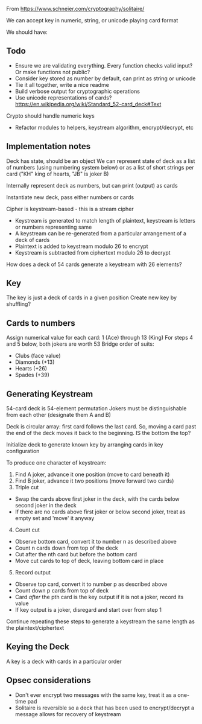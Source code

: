 From https://www.schneier.com/cryptography/solitaire/

We can accept key in numeric, string, or unicode playing card format

We should have:

## Todo
- Ensure we are validating everything. Every function checks valid input? Or make functions not public?
- Consider key stored as number by default, can print as string or unicode
- Tie it all together, write a nice readme
- Build verbose output for cryptographic operations
- Use unicode representations of cards? https://en.wikipedia.org/wiki/Standard_52-card_deck#Text

Crypto should handle numeric keys
- Refactor modules to helpers, keystream algorithm, encrypt/decrypt, etc

## Implementation notes
Deck has state, should be an object
We can represent state of deck as a list of numbers (using numbering system below) or as a list of short strings per card ("KH" king of hearts, "JB" is joker B)

Internally represent deck as numbers, but can print (output) as cards

Instantiate new deck, pass either numbers or cards

Cipher is keystream-based - this is a stream cipher

- Keystream is generated to match length of plaintext, keystream is letters or numbers representing same
- A keystream can be re-generated from a particular arrangement of a deck of cards
- Plaintext is added to keystream modulo 26 to encrypt
- Keystream is subtracted from ciphertext modulo 26 to decrypt

How does a deck of 54 cards generate a keystream with 26 elements?

## Key
The key is just a deck of cards in a given position
Create new key by shuffling?

## Cards to numbers
Assign numerical value for each card: 1 (Ace) through 13 (King)
For steps 4 and 5 below, both jokers are worth 53
Bridge order of suits:

- Clubs (face value)
- Diamonds (+13)
- Hearts (+26)
- Spades (+39)

## Generating Keystream
54-card deck is 54-element permutation
Jokers must be distinguishable from each other (designate them A and B)

Deck is circular array: first card follows the last card. So, moving a card past the end of the deck moves it back to the beginning.
IS the bottom the top?

Initialize deck to generate known key by arranging cards in key configuration

To produce one character of keystream:

1. Find A joker, advance it one position (move to card beneath it)
2. Find B joker, advance it two positions (move forward two cards)
3. Triple cut
  - Swap the cards above first joker in the deck, with the cards below second joker in the deck
  - If there are no cards above first joker or below second joker, treat as empty set and 'move' it anyway
4. Count cut
  - Observe bottom card, convert it to number n as described above
  - Count n cards down from top of the deck
  - Cut after the nth card but before the bottom card
  - Move cut cards to top of deck, leaving bottom card in place
5. Record output
  - Observe top card, convert it to number p as described above
  - Count down p cards from top of deck
  - Card *after* the pth card is the key output if it is not a joker, record its value
  - If key output is a joker, disregard and start over from step 1

Continue repeating these steps to generate a keystream the same length as the plaintext/ciphertext

## Keying the Deck
A key is a deck with cards in a particular order

## Opsec considerations
- Don't ever encrypt two messages with the same key, treat it as a one-time pad
- Solitaire is reversible so a deck that has been used to encrypt/decrypt a message allows for recovery of keystream
